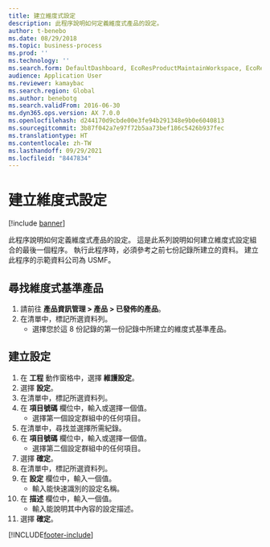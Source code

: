 ```yaml
---
title: 建立維度式設定
description: 此程序說明如何定義維度式產品的設定。
author: t-benebo
ms.date: 08/29/2018
ms.topic: business-process
ms.prod: ''
ms.technology: ''
ms.search.form: DefaultDashboard, EcoResProductMaintainWorkspace, EcoResProductOpenCasesFormPart, EcoResProductDetailsExtended, EcoResDimensionBasedConfiguration, ConfigChooseFromRoute, ConfigChooseFromGroup, ConfigChoiceApprove
audience: Application User
ms.reviewer: kamaybac
ms.search.region: Global
ms.author: benebotg
ms.search.validFrom: 2016-06-30
ms.dyn365.ops.version: AX 7.0.0
ms.openlocfilehash: d244170d9cbde00e3fe94b291348e9b0e6040813
ms.sourcegitcommit: 3b87f042a7e97f72b5aa73bef186c5426b937fec
ms.translationtype: HT
ms.contentlocale: zh-TW
ms.lasthandoff: 09/29/2021
ms.locfileid: "8447834"
---
```

# <a name="create-dimension-based-configurations"></a>建立維度式設定

[!include [banner](../../includes/banner.md)]

此程序說明如何定義維度式產品的設定。 這是此系列說明如何建立維度式設定組合的最後一個程序。 執行此程序時，必須參考之前七份記錄所建立的資料。 建立此程序的示範資料公司為 USMF。

## <a name="find-the-dimension-based-product-master"></a>尋找維度式基準產品

1. 請前往 **產品資訊管理 \> 產品 \> 已發佈的產品**。
1. 在清單中，標記所選資料列。
    * 選擇您於這 8 份記錄的第一份記錄中所建立的維度式基準產品。  

## <a name="create-configurations"></a>建立設定

1. 在 **工程** 動作窗格中，選擇 **維護設定**。
1. 選擇 **設定**。
1. 在清單中，標記所選資料列。
1. 在 **項目號碼** 欄位中，輸入或選擇一個值。
    * 選擇第一個設定群組中的任何項目。  
1. 在清單中，尋找並選擇所需紀錄。
1. 在 **項目號碼** 欄位中，輸入或選擇一個值。
    * 選擇第二個設定群組中的任何項目。  
1. 選擇 **確定**。
1. 在清單中，標記所選資料列。
1. 在 **設定** 欄位中，輸入一個值。
    * 輸入能快速識別的設定名稱。  
1. 在 **描述** 欄位中，輸入一個值。
    * 輸入能說明其中內容的設定描述。  
1. 選擇 **確定**。



[!INCLUDE[footer-include](../../../includes/footer-banner.md)]
